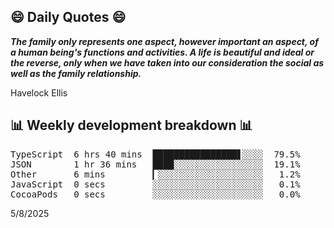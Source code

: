 ## 😄 Daily Quotes 😄

_**The family only represents one aspect, however important an aspect, of a human being's functions and activities. A life is beautiful and ideal or the reverse, only when we have taken into our consideration the social as well as the family relationship.**_

Havelock Ellis



## 📊 Weekly development breakdown 📊

<pre>TypeScript  6 hrs 40 mins  ████████████████▋░░░░  79.5%
JSON        1 hr 36 mins   ████░░░░░░░░░░░░░░░░░  19.1%
Other       6 mins         ▎░░░░░░░░░░░░░░░░░░░░   1.2%
JavaScript  0 secs         ░░░░░░░░░░░░░░░░░░░░░   0.1%
CocoaPods   0 secs         ░░░░░░░░░░░░░░░░░░░░░   0.0%</pre>

5/8/2025